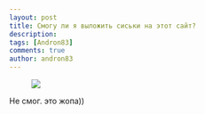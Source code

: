 ```yaml
---
layout: post
title: Смогу ли я выложить сиськи на этот сайт?
description: 
tags: [Andron83]
comments: true
author: andron83
---
```


<figure class="half">
    <a href="http://cs540105.vk.me/c540107/v540107879/98a1/TUtEIlFuNmU.jpg"><img src="http://cs540105.vk.me/c540107/v540107879/98a1/TUtEIlFuNmU.jpg"></a>
    </figure>
Не смог. это жопа))
